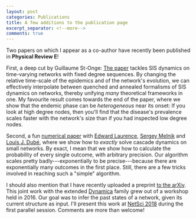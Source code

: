 ```yaml
---
layout: post
categories: Publications
title: A few additions to the publication page
excerpt_separator: <!--more-->
comments: true
--- 
```


Two papers on which I appear as a co-author have recently been published in **Physical Review E**! 

First, a deep cut by Guillaume St-Onge: [The paper](https://doi.org/10.1103/PhysRevE.97.022305) tackles SIS dynamics on time-varying networks with fixed degree sequences. By changing the relative time-scale of the epidemics and of the network's evolution, we can effectively interpolate between quenched and annealed formalisms of SIS dynamics on networks, thereby unifying *many* theoretical frameworks in one. My favourite result comes towards the end of the paper, where we show that the endemic phase can be *heterogeneous* near its onset: If you look at high degree nodes, then you'll find that the disease's prevalence scales faster with the network's size than if you had inspected low degree nodes.

Second, a fun [numerical paper](https://doi.org/10.1103/PhysRevE.97.032302) with [Edward Laurence](http://edwardlaurence.me/), [Sergey  Melnik](https://sites.google.com/site/svmelnik/) and [Louis J. Dubé](https://www.dynamica.phy.ulaval.ca/index.php?id=contact), where we show how to *exactly* solve cascade dynamics on small networks. By exact, I mean that we show how to calculate the probability of every single outcome, with arbitrary precision. Our algorithm scales pretty badly---exponentially to be precise---because there are exponentially many outcomes in the first place. Still, there are a few tricks involved in reaching such a "simple" algorithm.

I should also mention that I have recently uploaded a preprint [to the arXiv](https://arxiv.org/abs/1803.09191). This joint work with the extended [Dynamica](https://www.dynamica.phy.ulaval.ca/) family grew out of a  workshop held in 2016.
Our goal was to infer the past states of a network, given its current structure as input. I'll present this work at [NetSci 2018](https://www.netsci2018.com/) during the first parallel session. Comments are more than welcome!
